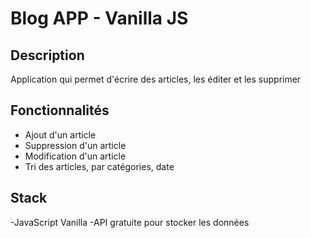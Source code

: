 # Blog APP - Vanilla JS

## Description
Application qui permet d'écrire des articles, les éditer et les supprimer


## Fonctionnalités
- Ajout d'un article
- Suppression d'un article
- Modification d'un article
- Tri des articles, par catégories, date 


## Stack
-JavaScript Vanilla
-API gratuite pour stocker les données

